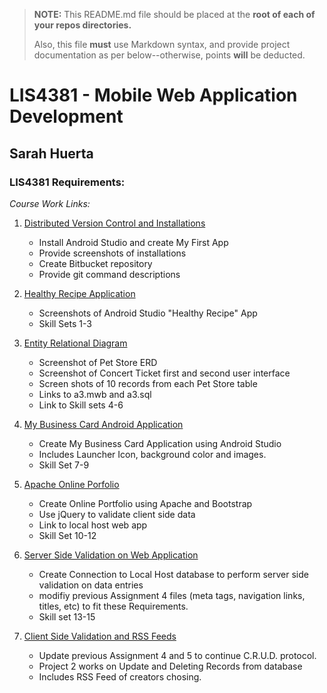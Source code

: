 > **NOTE:** This README.md file should be placed at the **root of each of your repos directories.**
>
>Also, this file **must** use Markdown syntax, and provide project documentation as per below--otherwise, points **will** be deducted.
>

# LIS4381 - Mobile Web Application Development

## Sarah Huerta

### LIS4381 Requirements:

*Course Work Links:*

1. [Distributed Version Control and Installations](a1/README.md "My A1 README.md file")
    * Install Android Studio and create My First App
    * Provide screenshots of installations
    * Create Bitbucket repository
    * Provide git command descriptions
2.  [Healthy Recipe Application](a2/README.md "My A1 README.md file")
    * Screenshots of Android Studio "Healthy Recipe" App
    * Skill Sets 1-3
3.  [Entity Relational Diagram](a3/README.md "My A2 README.md file")
    * Screenshot of Pet Store ERD
    * Screenshot of Concert Ticket first and second user interface
    * Screen shots of 10 records from each Pet Store table
    * Links to a3.mwb and a3.sql
    * Link to Skill sets 4-6

4.  [My Business Card Android Application](p1/README.md "My P1 README.md file")
    * Create My Business Card Application using Android Studio
    * Includes Launcher Icon, background color and images.
    * Skill Set 7-9

5.  [Apache Online Porfolio](a4/README.md "My A4 README.md file")
    * Create Online Portfolio using Apache and Bootstrap
    * Use jQuery to validate client side data
    * Link to local host web app
    * Skill Set 10-12

6.  [Server Side Validation on Web Application](a5/README.md "My A5 README.md file")
    * Create Connection to Local Host database to perform server side validation on data entries
    * modifiy previous Assignment 4 files (meta tags, navigation links, titles, etc) to fit these Requirements.
    * Skill set 13-15

7.  [Client Side Validation and RSS Feeds](p2/README.md "My P2 README.md file")
    * Update previous Assignment 4 and 5 to continue C.R.U.D. protocol.
    * Project 2 works on Update and Deleting Records from database
    * Includes RSS Feed of creators chosing.
